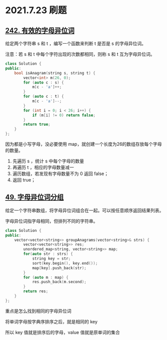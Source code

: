 # 2021.7.23 刷题

## [242. 有效的字母异位词](https://leetcode-cn.com/problems/valid-anagram/)

给定两个字符串 s 和 t ，编写一个函数来判断 t 是否是 s 的字母异位词。

注意：若 s 和 t 中每个字符出现的次数都相同，则称 s 和 t 互为字母异位词。

```cpp
class Solution {
public:
    bool isAnagram(string s, string t) {
        vector<int> m(26, 0);
        for (auto c : s) {
            m[c - 'a']++;
        }
        for (auto c : t) {
            m[c - 'a']--;
        }
        for (int i = 0; i < 26; i++) {
            if (m[i] != 0) return false;
        }
        return true;
    }
};
```

因为都是小写字母，没必要使用 map，就创建一个长度为26的数组存放每个字母的数量。

1. 先遍历 s ，统计 s 中每个字母的数量
2. 再遍历 t ，相应的字母数量减一
3. 遍历数组，若发现有字母数量不为 0 返回 false；
4. 返回 true；

## [49. 字母异位词分组 ](https://leetcode-cn.com/problems/group-anagrams/)

给定一个字符串数组，将字母异位词组合在一起。可以按任意顺序返回结果列表。

字母异位词指字母相同，但排列不同的字符串。

```cpp
class Solution {
public:
    vector<vector<string>> groupAnagrams(vector<string>& strs) {
        vector<vector<string>> res;
        unordered_map<string, vector<string>> map;
        for(auto str : strs) {
            string key = str;
            sort(key.begin(), key.end());
            map[key].push_back(str);
        }
        for (auto m : map) {
            res.push_back(m.second);
        }
        return res;
    }
};
```

重点是怎么找到相同的字母异位词

将单词字母按字典序排序之后，就是相同的 key

所以 key 值就是排序后的字母，value 值就是原单词的集合